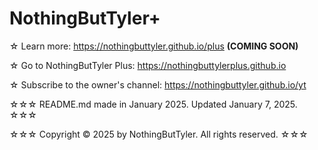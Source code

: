 # NothingButTyler+ 
☆ Learn more: https://nothingbuttyler.github.io/plus **(COMING SOON)**

☆ Go to NothingButTyler Plus: https://nothingbuttylerplus.github.io

☆ Subscribe to the owner's channel: https://nothingbuttyler.github.io/yt



☆☆☆ README.md made in January 2025. Updated January 7, 2025. ☆☆☆

☆☆☆ Copyright &copy; 2025 by NothingButTyler. All rights reserved. ☆☆☆ 
